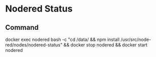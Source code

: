 # Nodered Status

## Command
docker exec nodered bash -c "cd /data/ && npm install /usr/src/node-red/nodes/nodered-status" && docker stop nodered && docker start nodered